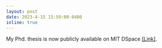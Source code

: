 ```yaml
---
layout: post
date: 2023-4-15 15:59:00-0400
inline: true
---
```


My Phd. thesis is now publicly available on MIT DSpace <a href="https://dspace.mit.edu/handle/1721.1/150315/">[Link]</a>. 

